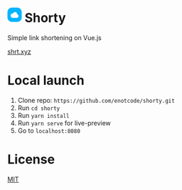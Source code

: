 # ![logo](public/favicon.ico) Shorty
 
Simple link shortening on Vue.js

[shrt.xyz](https://shrt.xyz/)

# Local launch

1. Clone repo: `https://github.com/enotcode/shorty.git`
2. Run `cd shorty`
3. Run `yarn install`
4. Run `yarn serve` for live-preview
5. Go to `localhost:8080`

# License

[MIT](LICENSE)
